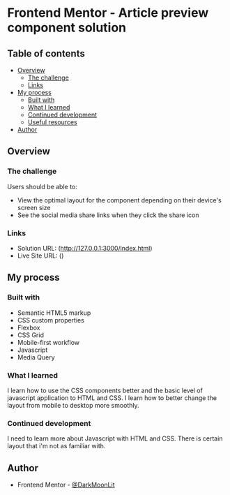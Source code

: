 # Frontend Mentor - Article preview component solution


## Table of contents

- [Overview](#overview)
  - [The challenge](#the-challenge)
  - [Links](#links)
- [My process](#my-process)
  - [Built with](#built-with)
  - [What I learned](#what-i-learned)
  - [Continued development](#continued-development)
  - [Useful resources](#useful-resources)
- [Author](#author)


## Overview

### The challenge

Users should be able to:

- View the optimal layout for the component depending on their device's screen size
- See the social media share links when they click the share icon

### Links

- Solution URL: (http://127.0.0.1:3000/index.html)
- Live Site URL: ()

## My process

### Built with

- Semantic HTML5 markup
- CSS custom properties
- Flexbox
- CSS Grid
- Mobile-first workflow
- Javascript
- Media Query


### What I learned
I learn how to use the CSS components better and the basic level of javascript application to HTML and CSS. 
I learn how to better change the layout from mobile to desktop more smoothly. 

### Continued development
I need to learn more about Javascript with HTML and CSS. There is certain layout that i'm not as familiar with. 


## Author

- Frontend Mentor - [@DarkMoonLit](https://www.frontendmentor.io/profile/DarkMoonLit)

